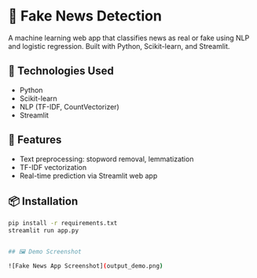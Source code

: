 # 📰 Fake News Detection

A machine learning web app that classifies news as real or fake using NLP and logistic regression. Built with Python, Scikit-learn, and Streamlit.

## 🔧 Technologies Used
- Python
- Scikit-learn
- NLP (TF-IDF, CountVectorizer)
- Streamlit

## 🚀 Features
- Text preprocessing: stopword removal, lemmatization
- TF-IDF vectorization
- Real-time prediction via Streamlit web app

## 📦 Installation
```bash
pip install -r requirements.txt
streamlit run app.py


## 🖼️ Demo Screenshot

![Fake News App Screenshot](output_demo.png)

